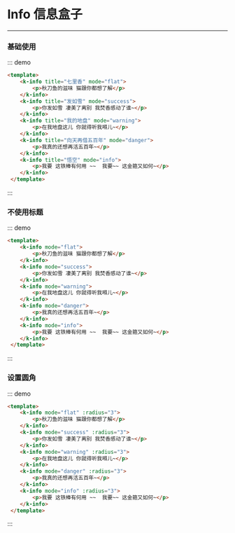 <style></style>
# Info 信息盒子
----
### 基础使用
<div class="demo-block">
 <template>
    <k-info title="七里香" mode="flat">
        <p>秋刀鱼的滋味 猫跟你都想了解</p>
    </k-info>
    <k-info title="发如雪" mode="success">
        <p>你发如雪 凄美了离别 我焚香感动了谁~</p>
    </k-info>
    <k-info title="我的地盘" mode="warning">
        <p>在我地盘这儿 你就得听我嘚儿~</p>
    </k-info>
    <k-info title="向天再借五百年" mode="danger">
        <p>我真的还想再活五百年~</p>
    </k-info>
    <k-info title="悟空" mode="info">
        <p>我要 这铁棒有何用 ~~  我要~~ 这金箍又如何~</p>
    </k-info>
 </template>
</div>

::: demo
```html
<template>
    <k-info title="七里香" mode="flat">
        <p>秋刀鱼的滋味 猫跟你都想了解</p>
    </k-info>
    <k-info title="发如雪" mode="success">
        <p>你发如雪 凄美了离别 我焚香感动了谁~</p>
    </k-info>
    <k-info title="我的地盘" mode="warning">
        <p>在我地盘这儿 你就得听我嘚儿~</p>
    </k-info>
    <k-info title="向天再借五百年" mode="danger">
        <p>我真的还想再活五百年~</p>
    </k-info>
    <k-info title="悟空" mode="info">
        <p>我要 这铁棒有何用 ~~  我要~~ 这金箍又如何~</p>
    </k-info>
 </template>
```
:::
### 不使用标题
<div class="demo-block">
 <template>
    <k-info mode="flat">
        <p>秋刀鱼的滋味 猫跟你都想了解</p>
    </k-info>
    <k-info mode="success">
        <p>你发如雪 凄美了离别 我焚香感动了谁~</p>
    </k-info>
    <k-info mode="warning">
        <p>在我地盘这儿 你就得听我嘚儿~</p>
    </k-info>
    <k-info mode="danger">
        <p>我真的还想再活五百年~</p>
    </k-info>
    <k-info mode="info">
        <p>我要 这铁棒有何用 ~~  我要~~ 这金箍又如何~</p>
    </k-info>
 </template>
</div>

::: demo
```html
<template>
    <k-info mode="flat">
        <p>秋刀鱼的滋味 猫跟你都想了解</p>
    </k-info>
    <k-info mode="success">
        <p>你发如雪 凄美了离别 我焚香感动了谁~</p>
    </k-info>
    <k-info mode="warning">
        <p>在我地盘这儿 你就得听我嘚儿~</p>
    </k-info>
    <k-info mode="danger">
        <p>我真的还想再活五百年~</p>
    </k-info>
    <k-info mode="info">
        <p>我要 这铁棒有何用 ~~  我要~~ 这金箍又如何~</p>
    </k-info>
 </template>
```
:::

### 设置圆角
<div class="demo-block">
 <template>
    <k-info mode="flat" :radius="3">
        <p>秋刀鱼的滋味 猫跟你都想了解</p>
    </k-info>
    <k-info mode="success" :radius="3">
        <p>你发如雪 凄美了离别 我焚香感动了谁~</p>
    </k-info>
    <k-info mode="warning" :radius="3">
        <p>在我地盘这儿 你就得听我嘚儿~</p>
    </k-info>
    <k-info mode="danger" :radius="3">
        <p>我真的还想再活五百年~</p>
    </k-info>
    <k-info mode="info" :radius="3">
        <p>我要 这铁棒有何用 ~~  我要~~ 这金箍又如何~</p>
    </k-info>
 </template>
</div>

::: demo
```html
<template>
    <k-info mode="flat" :radius="3">
        <p>秋刀鱼的滋味 猫跟你都想了解</p>
    </k-info>
    <k-info mode="success" :radius="3">
        <p>你发如雪 凄美了离别 我焚香感动了谁~</p>
    </k-info>
    <k-info mode="warning" :radius="3">
        <p>在我地盘这儿 你就得听我嘚儿~</p>
    </k-info>
    <k-info mode="danger" :radius="3">
        <p>我真的还想再活五百年~</p>
    </k-info>
    <k-info mode="info" :radius="3">
        <p>我要 这铁棒有何用 ~~  我要~~ 这金箍又如何~</p>
    </k-info>
 </template>
```
:::